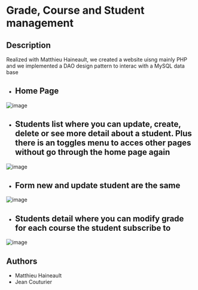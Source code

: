 # Grade, Course and Student management

## Description
Realized with Matthieu Haineault, we created a website uisng mainly PHP and we implemented a DAO design pattern to interac with a MySQL data base

 - ## Home Page
![image](https://github.com/user-attachments/assets/b629a80f-ca87-4777-bb10-52e4d72b7079)
 - ## Students list where you can update, create, delete or see more detail about a student. Plus there is an toggles menu to acces other pages without go through the home page again
![image](https://github.com/user-attachments/assets/509cc233-085a-447e-8b41-d058798b6b86)
- ## Form new and update student are the same
![image](https://github.com/user-attachments/assets/a169426b-7a12-4c04-8215-2fe92ce16107)
- ## Students detail where you can modify grade for each course the student subscribe to
![image](https://github.com/user-attachments/assets/f7ba643a-704c-4ed1-9482-2bd9b894a0f1)

## Authors
 - Matthieu Haineault
 - Jean Couturier

